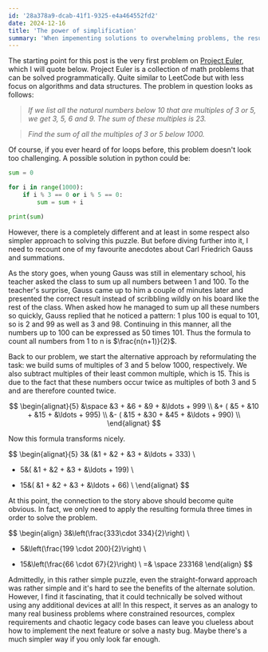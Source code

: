 ```yaml
---
id: '28a378a9-dcab-41f1-9325-e4a464552fd2'
date: 2024-12-16
title: 'The power of simplification'
summary: 'When impementing solutions to overwhelming problems, the resulting complexity can often lead to bugs, misunderstandings and hard to maintain code. In such situations, it is crucial to simplify issues as much as possible. Requirements can be questioned, dependencies restructured and sometimes a simply a change of perspective might help.'
---
```


The starting point for this post is the very first problem on [Project Euler](https://www.projecteuler.net), which I will quote below. Project Euler is a collection of math problems that can be solved programmatically. Quite similar to LeetCode but with less focus on algorithms and data structures. The problem in question looks as follows:

> *If we list all the natural numbers below 10 that are multiples of 3 or 5, we get 3, 5, 6 and 9. The sum of these multiples is 23.*

> *Find the sum of all the multiples of 3 or 5 below 1000.*

Of course, if you ever heard of for loops before, this problem doesn't look too challenging. A possible solution in python could be:

```python
sum = 0

for i in range(1000):
    if i % 3 == 0 or i % 5 == 0:
        sum = sum + i

print(sum)
```

However, there is a completely different and at least in some respect also simpler approach to solving this puzzle. But before diving further into it, I need to recount one of my favourite anecdotes about Carl Friedrich Gauss and summations.

As the story goes, when young Gauss was still in elementary school, his teacher asked the class to sum up all numbers between 1 and 100. To the teacher's surprise, Gauss came up to him a couple of minutes later and presented the correct result instead of scribbling wildly on his board like the rest of the class. When asked how he managed to sum up all these numbers so quickly, Gauss replied that he noticed a pattern: 1 plus 100 is equal to 101, so is 2 and 99 as well as 3 and 98. Continuing in this manner, all the numbers up to 100 can be expressed as 50 times 101. Thus the formula to count all numbers from 1 to n is $\frac{n(n+1)}{2}$.

Back to our problem, we start the alternative approach by reformulating the task: we build sums of multiples of 3 and 5 below 1000, respectively. We also subtract multiples of their least common multiple, which is 15. This is due to the fact that these numbers occur twice as multiples of both 3 and 5 and are therefore counted twice.

$$
\begin{alignat}{5}
&\space &3 + &6 + &9 +  &\ldots + 999 \\
&+ ( &5 + &10 + &15 + &\ldots + 995) \\
&- ( &15 + &30 + &45 + &\ldots + 990) \\
\end{alignat}
$$

Now this formula transforms nicely.

$$
\begin{alignat}{5}
3& (&1 + &2 + &3 +  &\ldots + 333) \\
+ 5&( &1 + &2 + &3 + &\ldots + 199) \\
- 15&( &1 + &2 + &3 + &\ldots + 66) \\
\end{alignat}
$$

At this point, the connection to the story above should become quite obvious. In fact, we only need to apply the resulting formula three times in order to solve the problem.

$$
\begin{align}
3&\left(\frac{333\cdot 334}{2}\right) \\
+ 5&\left(\frac{199 \cdot 200}{2}\right) \\
- 15&\left(\frac{66 \cdot 67}{2}\right) \\
=& \space 233168
\end{align}
$$

Admittedly, in this rather simple puzzle, even the straight-forward approach was rather simple and it's hard to see the benefits of the alternate solution. However, I find it fascinating, that it could technically be solved without using any additional devices at all! In this respect, it serves as an analogy to many real business problems where constrained resources, complex requirements and chaotic legacy code bases can leave you clueless about how to implement the next feature or solve a nasty bug. Maybe there's a much simpler way if you only look far enough.
